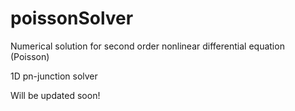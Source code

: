 # poissonSolver

Numerical solution for second order nonlinear differential equation (Poisson) 

1D pn-junction solver

Will be updated soon!
